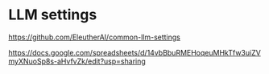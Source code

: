 # LLM settings

https://github.com/EleutherAI/common-llm-settings

https://docs.google.com/spreadsheets/d/14vbBbuRMEHoqeuMHkTfw3uiZVmyXNuoSp8s-aHvfvZk/edit?usp=sharing